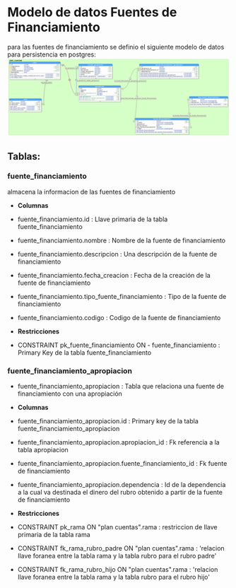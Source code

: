 # Modelo de datos Fuentes de Financiamiento

para las fuentes de financiamiento se definio el siguiente modelo de datos para persistencia en postgres:
![modelorubros](modelo_datos/fuente_financiamiento.png)

## Tablas:

### fuente_financiamiento 

almacena la informacion de las fuentes de financiamiento

- **Columnas**

- fuente_financiamiento.id : Llave primaria de la tabla fuente_financiamiento

- fuente_financiamiento.nombre : Nombre de la fuente de financiamiento

- fuente_financiamiento.descripcion : Una descripción de la fuente de financiamiento

- fuente_financiamiento.fecha_creacion : Fecha de la creación de la fuente de financiamiento

- fuente_financiamiento.tipo_fuente_financiamiento : Tipo de la fuente de financiamiento

- fuente_financiamiento.codigo : Codigo de la fuente de financiamiento 


- **Restricciones**

- CONSTRAINT pk_fuente_financiamiento ON - fuente_financiamiento : Primary Key de la tabla fuente_financiamiento

### fuente_financiamiento_apropiacion 

- fuente_financiamiento_apropiacion : Tabla que relaciona una fuente de financiamiento con una apropiación

- **Columnas**

- fuente_financiamiento_apropiacion.id : Primary key de la tabla fuente_financiamiento_apropiacion

- fuente_financiamiento_apropiacion.apropiacion_id : Fk referencia a la tabla apropiacion

- fuente_financiamiento_apropiacion.fuente_financiamiento_id : Fk fuente de financiamiento

- fuente_financiamiento_apropiacion.dependencia : Id de la dependencia a la cual va destinada el dinero del rubro obtenido a partir de la fuente de financiamiento

- **Restricciones**

- CONSTRAINT pk_rama ON "plan cuentas".rama : restriccion de llave primaria de la tabla rama
- CONSTRAINT fk_rama_rubro_padre ON "plan cuentas".rama  : 'relacion llave foranea entre la tabla rama y la tabla rubro para el rubro padre'
- CONSTRAINT fk_rama_rubro_hijo ON "plan cuentas".rama  : 'relacion llave foranea entre la tabla rama y la tabla rubro para el rubro hijo'
